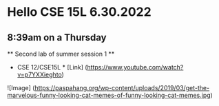 # Hello CSE 15L 6.30.2022 #
## 8:39am on a Thursday ##

** Second lab of summer session 1 **
* CSE 12/CSE15L *
[Link] (https://www.youtube.com/watch?v=p7YXXieghto)

![Image] (https://paspahang.org/wp-content/uploads/2019/03/get-the-marvelous-funny-looking-cat-memes-of-funny-looking-cat-memes.jpg)
